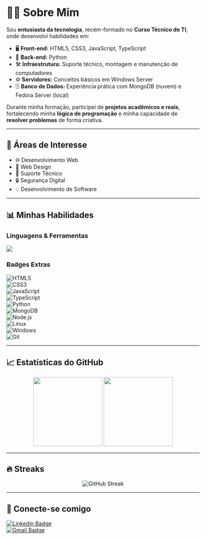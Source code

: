 # 👨‍💻 Sobre Mim  

Sou **entusiasta da tecnologia**, recém-formado no **Curso Técnico de TI**, onde desenvolvi habilidades em:  

- 🖥️ **Front-end:** HTML5, CSS3, JavaScript, TypeScript  
- 🐍 **Back-end:** Python  
- 🛠️ **Infraestrutura:** Suporte técnico, montagem e manutenção de computadores  
- ⚙️ **Servidores:** Conceitos básicos em Windows Server  
- 🗄️ **Banco de Dados:** Experiência prática com MongoDB (nuvem) e Fedora Server (local)  

Durante minha formação, participei de **projetos acadêmicos e reais**, fortalecendo minha **lógica de programação** e minha capacidade de **resolver problemas** de forma criativa.  

---

## 🚀 Áreas de Interesse  

- 🌐 Desenvolvimento Web  
- 🎨 Web Design  
- 🔧 Suporte Técnico  
- 🔒 Segurança Digital  
- 💡 Desenvolvimento de Software  

---

## 📊 Minhas Habilidades  

### Linguagens & Ferramentas  
<p align="left">
  <img src="https://skillicons.dev/icons?i=html,css,js,ts,python,nodejs,react,mongodb,git,linux,windows" />
</p>

### Badges Extras  
![HTML5](https://img.shields.io/badge/HTML5-E34F26?style=flat-square&logo=html5&logoColor=white)  
![CSS3](https://img.shields.io/badge/CSS3-1572B6?style=flat-square&logo=css3&logoColor=white)  
![JavaScript](https://img.shields.io/badge/JavaScript-F7DF1E?style=flat-square&logo=javascript&logoColor=black)  
![TypeScript](https://img.shields.io/badge/TypeScript-3178C6?style=flat-square&logo=typescript&logoColor=white)  
![Python](https://img.shields.io/badge/Python-3776AB?style=flat-square&logo=python&logoColor=white)  
![MongoDB](https://img.shields.io/badge/MongoDB-47A248?style=flat-square&logo=mongodb&logoColor=white)  
![Node.js](https://img.shields.io/badge/Node.js-43853D?style=flat-square&logo=node.js&logoColor=white)  
![Linux](https://img.shields.io/badge/Linux-FCC624?style=flat-square&logo=linux&logoColor=black)  
![Windows](https://img.shields.io/badge/Windows-0078D6?style=flat-square&logo=windows&logoColor=white)  
![Git](https://img.shields.io/badge/Git-F05032?style=flat-square&logo=git&logoColor=white)  

---

## 📈 Estatísticas do GitHub  

<p align="center">
  <img src="https://github-readme-stats.vercel.app/api?username=Amorimo&show_icons=true&theme=tokyonight" height="180em"/>
  <img src="https://github-readme-stats.vercel.app/api/top-langs/?username=Amorimo&layout=compact&langs_count=7&theme=tokyonight" height="180em"/>
</p>

---

## 🔥 Streaks  

<p align="center">
  <img src="https://github-readme-streak-stats.herokuapp.com/?user=Amorimo&theme=tokyonight" alt="GitHub Streak" />
</p>

---

## 🤝 Conecte-se comigo  

[![Linkedin Badge](https://img.shields.io/badge/-Matheus%20Amorim%20Alves-blue?style=flat-square&logo=Linkedin&logoColor=white&link=https://www.linkedin.com/in/matheus-amorim-alves-2928302b8/)](https://www.linkedin.com/in/matheus-amorim-alves-2928302b8/)  
[![Gmail Badge](https://img.shields.io/badge/-matheus.a.amorim10@gmail.com-c14438?style=flat-square&logo=Gmail&logoColor=white&link=mailto:matheus.a.amorim10@gmail.com)](mailto:matheus.a.amorim10@gmail.com)  
